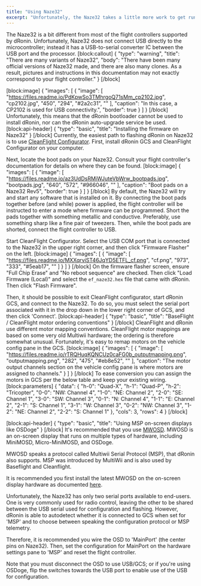 ```yaml
---
title: "Using Naze32"
excerpt: "Unfortunately, the Naze32 takes a little more work to get running."
---
```

The Naze32 is a bit different from most of the flight controllers supported by dRonin.  Unfortunately, Naze32 does not connect USB directly to the microcontroller; instead it has a USB-to-serial converter IC between the USB port and the processor.
[block:callout]
{
  "type": "warning",
  "title": "There are many variants of Naze32",
  "body": "There have been many official versions of Naze32 made, and there are also many clones.  As a result, pictures and instructions in this documentation may not exactly correspond to your flight controller."
}
[/block]

[block:image]
{
  "images": [
    {
      "image": [
        "https://files.readme.io/PdKpwSo3TMhrgoQ71sMm_cp2102.jpg",
        "cp2102.jpg",
        "450",
        "294",
        "#2a2c31",
        ""
      ],
      "caption": "In this case, a CP2102 is used for USB connectivity.",
      "border": true
    }
  ]
}
[/block]
Unfortunately, this means that the dRonin bootloader cannot be used to install dRonin, nor can the dRonin auto-upgrade service be used.
[block:api-header]
{
  "type": "basic",
  "title": "Installing the firmware on Naze32"
}
[/block]
Currently, the easiest path to flashing dRonin on Naze32 is to use [CleanFlight Configurator](https://chrome.google.com/webstore/detail/cleanflight-configurator/enacoimjcgeinfnnnpajinjgmkahmfgb?hl=en).  First, install dRonin GCS and CleanFlight Configurator on your computer.

Next, locate the boot pads on your Naze32.  Consult your flight controller's documentation for details on where they can be found.
[block:image]
{
  "images": [
    {
      "image": [
        "https://files.readme.io/az3UdDsRMiWJuteVbWrw_bootpads.jpg",
        "bootpads.jpg",
        "640",
        "572",
        "#966046",
        ""
      ],
      "caption": "Boot pads on a Naze32 Rev5",
      "border": true
    }
  ]
}
[/block]
By default, the Naze32 will try and start any software that is installed on it.  By connecting the boot pads together before (and while) power is applied, the flight controller will be instructed to enter a mode where firmware can be programmed.  Short the pads together with something metallic and conductive.  Preferably, use something sharp like a fine pair of tweezers.  Then, while the boot pads are shorted, connect the flight controller to USB.

Start CleanFlight Configurator.  Select the USB COM port that is connected to the Naze32 in the upper right corner, and then click "Firmware Flasher" on the left.
[block:image]
{
  "images": [
    {
      "image": [
        "https://files.readme.io/MXXqrviST46JqYD5ETFL_cf.png",
        "cf.png",
        "973",
        "333",
        "#5eab17",
        ""
      ]
    }
  ]
}
[/block]
On the firmware flasher screen, ensure "Full Chip Erase" and "No reboot sequence" are checked.  Then click "Load Firmware (Local)" and select the `ef_naze32.hex` file that came with dRonin.  Then click "Flash Firmware".

Then, it should be possible to exit CleanFlight configurator, start dRonin GCS, and connect to the Naze32.  To do so, you must select the serial port associated with it in the drop down in the lower right corner of GCS, and then click 'Connect'.
[block:api-header]
{
  "type": "basic",
  "title": "BaseFlight / CleanFlight motor ordering conventions"
}
[/block]
CleanFlight and dRonin use different motor mapping conventions.  CleanFlight motor mappings are based on some very old Multiwii hardware; the ordering is therefore somewhat unusual.  Fortunately, it's easy to remap motors on the vehicle config pane in the GCS.
[block:image]
{
  "images": [
    {
      "image": [
        "https://files.readme.io/rTRQHuqKQNCUz0caFG0b_outputmapping.png",
        "outputmapping.png",
        "282",
        "475",
        "#eb8e52",
        ""
      ],
      "caption": "The motor output channels section on the vehicle config pane is where motors are assigned to channels."
    }
  ]
}
[/block]
To ease conversion you can assign the motors in GCS per the below table and keep your existing wiring.
[block:parameters]
{
  "data": {
    "h-0": "Quad-X",
    "h-1": "Quad-P",
    "h-2": "Tricopter",
    "0-0": "NW: Channel 4",
    "1-0": "NE: Channel 2",
    "2-0": "SE: Channel 1",
    "3-0": "SW: Channel 3",
    "0-1": "N: Channel 4",
    "1-1": "E: Channel 2",
    "2-1": "S: Channel 1",
    "3-1": "W: Channel 3",
    "0-2": "NW: Channel 3",
    "1-2": "NE: Channel 2",
    "2-2": "S: Channel 1"
  },
  "cols": 3,
  "rows": 4
}
[/block]

[block:api-header]
{
  "type": "basic",
  "title": "Using MSP on-screen displays like OSDoge"
}
[/block]
It's recommended that you use [MWOSD](https://github.com/ShikOfTheRa/scarab-osd).  MWOSD is an on-screen display that runs on multiple types of hardware, including MiniMOSD, Micro-MiniMOSD, and OSDoge.

MWOSD speaks a protocol called Multiwii Serial Protocol (MSP), that dRonin also supports.  MSP was introduced by MultiWii and is also used by Baseflight and Cleanflight.

It is recommended you first install the latest MWOSD on the on-screen display hardware as documented [here](doc:configuring-mwosd-for-dronin).

Unfortunately, the Naze32 has only two serial ports available to end-users.  One is very commonly used for radio control, leaving the other to be shared between the USB serial used for configuration and flashing.  However, dRonin is able to autodetect whether it is connected to GCS when set for 'MSP' and to choose between speaking the configuration protocol or MSP telemetry.

Therefore, it is recommended you wire the OSD to 'MainPort' (the center pins on Naze32).  Then, set the configuration for MainPort on the hardware settings pane to 'MSP' and reset the flight controller.

Note that you must disconnect the OSD to use USB/GCS; or if you're using OSDoge, flip the switches towards the USB port to enable use of the USB for configuration.